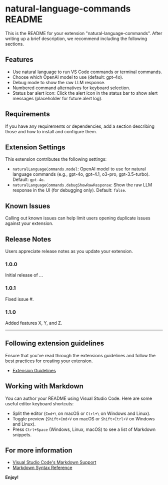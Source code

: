 # natural-language-commands README

This is the README for your extension "natural-language-commands". After writing up a brief description, we recommend including the following sections.


## Features

- Use natural language to run VS Code commands or terminal commands.
- Choose which OpenAI model to use (default: gpt-4o).
- Debug mode to show the raw LLM response.
- Numbered command alternatives for keyboard selection.
- Status bar alert icon: Click the alert icon in the status bar to show alert messages (placeholder for future alert log).

## Requirements

If you have any requirements or dependencies, add a section describing those and how to install and configure them.


## Extension Settings

This extension contributes the following settings:

* `naturalLanguageCommands.model`: OpenAI model to use for natural language commands (e.g., gpt-4o, gpt-4.1, o3-pro, gpt-3.5-turbo). Default: `gpt-4o`.
* `naturalLanguageCommands.debugShowRawResponse`: Show the raw LLM response in the UI (for debugging only). Default: `false`.

## Known Issues

Calling out known issues can help limit users opening duplicate issues against your extension.

## Release Notes

Users appreciate release notes as you update your extension.

### 1.0.0

Initial release of ...

### 1.0.1

Fixed issue #.

### 1.1.0

Added features X, Y, and Z.

---

## Following extension guidelines

Ensure that you've read through the extensions guidelines and follow the best practices for creating your extension.

* [Extension Guidelines](https://code.visualstudio.com/api/references/extension-guidelines)

## Working with Markdown

You can author your README using Visual Studio Code. Here are some useful editor keyboard shortcuts:

* Split the editor (`Cmd+\` on macOS or `Ctrl+\` on Windows and Linux).
* Toggle preview (`Shift+Cmd+V` on macOS or `Shift+Ctrl+V` on Windows and Linux).
* Press `Ctrl+Space` (Windows, Linux, macOS) to see a list of Markdown snippets.

## For more information

* [Visual Studio Code's Markdown Support](http://code.visualstudio.com/docs/languages/markdown)
* [Markdown Syntax Reference](https://help.github.com/articles/markdown-basics/)

**Enjoy!**
